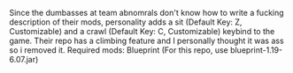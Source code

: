 Since the dumbasses at team abnomrals don't know how to write a fucking description of their mods, personality adds a sit (Default Key: Z, Customizable) and a crawl (Default Key: C, Customizable) keybind to the game. Their repo has a climbing feature and I personally thought it was ass so i removed it. Required mods: Blueprint (For this repo, use blueprint-1.19-6.07.jar)
